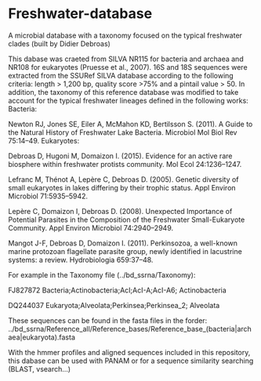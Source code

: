 # Freshwater-database 

A microbial database with a taxonomy focused on the typical freshwater clades (built by Didier Debroas)

This dabase was craeted from SILVA NR115 for bacteria and archaea and NR108 for eukaryotes  (Pruesse et al., 2007). 16S and 18S sequences were extracted from the SSURef SILVA database according to the following criteria: length > 1,200 bp, quality score >75% and a pintail value > 50. In addition, the taxonomy of this reference database was modified to take account for the typical freshwater lineages defined in the following works:
Bacteria: 

Newton RJ, Jones SE, Eiler A, McMahon KD, Bertilsson S. (2011). A Guide to the Natural History of Freshwater Lake Bacteria. Microbiol Mol Biol Rev 75:14–49.
Eukaryotes:

Debroas D, Hugoni M, Domaizon I. (2015). Evidence for an active rare biosphere within freshwater protists community. Mol Ecol 24:1236–1247.

Lefranc M, Thénot A, Lepère C, Debroas D. (2005). Genetic diversity of small eukaryotes in lakes differing by their trophic status. Appl Environ Microbiol 71:5935–5942.

Lepère C, Domaizon I, Debroas D. (2008). Unexpected Importance of Potential Parasites in the Composition of the Freshwater Small-Eukaryote Community. Appl Environ Microbiol 74:2940–2949.

Mangot J-F, Debroas D, Domaizon I. (2011). Perkinsozoa, a well-known marine protozoan flagellate parasite group, newly identified in lacustrine systems: a review. Hydrobiologia 659:37–48.


For example in the Taxonomy file (../bd_ssrna/Taxonomy):

FJ827872	Bacteria;Actinobacteria;AcI;AcI-A;AcI-A6;	Actinobacteria

DQ244037	Eukaryota;Alveolata;Perkinsea;Perkinsea_2;	Alveolata

These sequences can be found in the fasta files in the forder:  ../bd_ssrna/Reference_all/Reference_bases/Reference_base_(bacteria|archaea|eukaryota).fasta

With the hmmer profiles and aligned sequences included in this repository, this dabase can be used with PANAM or for a sequence similarity searching  (BLAST, vsearch...)
